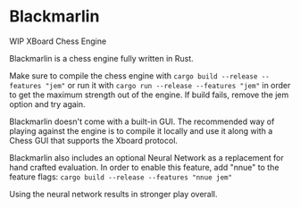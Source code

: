 # Blackmarlin

WIP XBoard Chess Engine

Blackmarlin is a chess engine fully written in Rust.

Make sure to compile the chess engine with `cargo build --release --features "jem"` or run it with `cargo run --release --features "jem"` in order to get the maximum strength out of the engine. If build fails, remove the jem option and try again.

Blackmarlin doesn't come with a built-in GUI. The recommended way of playing against the engine is to compile it locally and use it along with a Chess GUI that supports the Xboard protocol. 

Blackmarlin also includes an optional Neural Network as a replacement for hand crafted evaluation. In order to enable this feature, add "nnue" to the feature flags: `cargo build --release --features "nnue jem"`

Using the neural network results in stronger play overall.